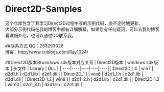 # Direct2D-Samples
这个仓库包含了我学习Direct2D过程中写的示例代码，会不定时地更新。</br>
大部分示例代码在我的博客中都有详细解释，如果您有任何疑问，可以去我的博客看详细介绍，也可以通过QQ联系我。

##联系方式
QQ：253293026</br>
博客：http://www.cnblogs.com/Ray1024/

##Direct2D版本和windows sdk版本对应关系
| Direct2D版本 | windows sdk版本 | 头文件 | Library | DLL |
| ----|----|----|----|----|
| Direct2D_1.0   | win7   | d2d1.h   | d2d1.lib | d2d1.dll |
| Direct2D_1.1 | win8   | d2d1_1.h | d2d1.lib | d2d1.dll |
| Direct2D_1.2 | win8.1 | d2d1_2.h | d2d1.lib | d2d1.dll |
| Direct2D_1.3 | win10  | d2d1_3.h | d2d1.lib | d2d1.dll |